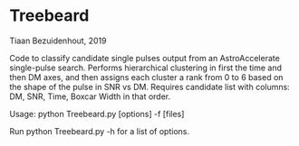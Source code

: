 # Treebeard
Tiaan Bezuidenhout, 2019

Code to classify candidate single pulses output from an AstroAccelerate single-pulse search.
Performs hierarchical clustering in first the time and then DM axes, and then assigns each cluster
a rank from 0 to 6 based on the shape of the pulse in SNR vs DM. Requires candidate list with columns:
DM, SNR, Time, Boxcar Width  in that order. 

Usage: python Treebeard.py [options] -f [files]

Run python Treebeard.py -h for a list of options.

